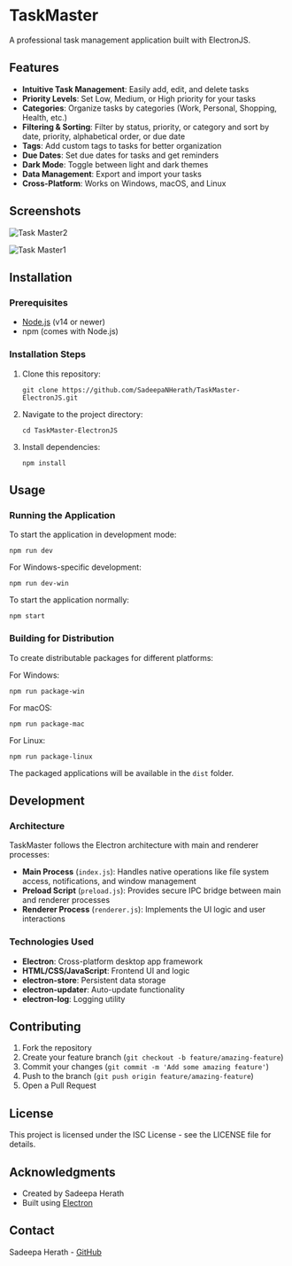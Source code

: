 # TaskMaster

A professional task management application built with ElectronJS.

## Features

- **Intuitive Task Management**: Easily add, edit, and delete tasks 
- **Priority Levels**: Set Low, Medium, or High priority for your tasks
- **Categories**: Organize tasks by categories (Work, Personal, Shopping, Health, etc.)
- **Filtering & Sorting**: Filter by status, priority, or category and sort by date, priority, alphabetical order, or due date
- **Tags**: Add custom tags to tasks for better organization
- **Due Dates**: Set due dates for tasks and get reminders
- **Dark Mode**: Toggle between light and dark themes
- **Data Management**: Export and import your tasks
- **Cross-Platform**: Works on Windows, macOS, and Linux

## Screenshots

![Task Master2](https://github.com/user-attachments/assets/52558aa7-574f-4ad4-8c0c-180927a190b0)

![Task Master1](https://github.com/user-attachments/assets/4d265311-36d9-40e8-beae-1c370dc3c14c)

## Installation

### Prerequisites

- [Node.js](https://nodejs.org/) (v14 or newer)
- npm (comes with Node.js)

### Installation Steps

1. Clone this repository:
   ```
   git clone https://github.com/SadeepaNHerath/TaskMaster-ElectronJS.git
   ```

2. Navigate to the project directory:
   ```
   cd TaskMaster-ElectronJS
   ```

3. Install dependencies:
   ```
   npm install
   ```

## Usage

### Running the Application

To start the application in development mode:

```
npm run dev
```

For Windows-specific development:

```
npm run dev-win
```

To start the application normally:

```
npm start
```

### Building for Distribution

To create distributable packages for different platforms:

For Windows:
```
npm run package-win
```

For macOS:
```
npm run package-mac
```

For Linux:
```
npm run package-linux
```

The packaged applications will be available in the `dist` folder.

## Development

### Architecture

TaskMaster follows the Electron architecture with main and renderer processes:

- **Main Process** (`index.js`): Handles native operations like file system access, notifications, and window management
- **Preload Script** (`preload.js`): Provides secure IPC bridge between main and renderer processes
- **Renderer Process** (`renderer.js`): Implements the UI logic and user interactions

### Technologies Used

- **Electron**: Cross-platform desktop app framework
- **HTML/CSS/JavaScript**: Frontend UI and logic
- **electron-store**: Persistent data storage
- **electron-updater**: Auto-update functionality
- **electron-log**: Logging utility

## Contributing

1. Fork the repository
2. Create your feature branch (`git checkout -b feature/amazing-feature`)
3. Commit your changes (`git commit -m 'Add some amazing feature'`)
4. Push to the branch (`git push origin feature/amazing-feature`)
5. Open a Pull Request

## License

This project is licensed under the ISC License - see the LICENSE file for details.

## Acknowledgments

- Created by Sadeepa Herath
- Built using [Electron](https://www.electronjs.org/)

## Contact

Sadeepa Herath - [GitHub](https://github.com/SadeepaNHerath)
